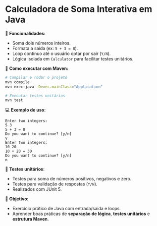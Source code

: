 # Calculadora de Soma Interativa em Java

🔹 **Funcionalidades:**

* Soma dois números inteiros.
* Formata a saída (ex: `5 + 3 = 8`).
* Loop contínuo até o usuário optar por sair (`Y/N`).
* Lógica isolada em `Calculator` para facilitar testes unitários.

🚀 **Como executar com Maven:**

```bash
# Compilar e rodar o projeto
mvn compile
mvn exec:java -Dexec.mainClass="Application"

# Executar testes unitários
mvn test
```

💻 **Exemplo de uso:**

```
Enter two integers:
5 3
5 + 3 = 8
Do you want to continue? [y/n]
y
Enter two integers:
10 20
10 + 20 = 30
Do you want to continue? [y/n]
n
```

🧪 **Testes unitários:**

* Testes para soma de números positivos, negativos e zero.
* Testes para validação de respostas (`Y/N`).
* Realizados com JUnit 5.

🎯 **Objetivo:**

* Exercício prático de Java com entrada/saída e loops.
* Aprender boas práticas de **separação de lógica**, **testes unitários** e **estrutura Maven**.
